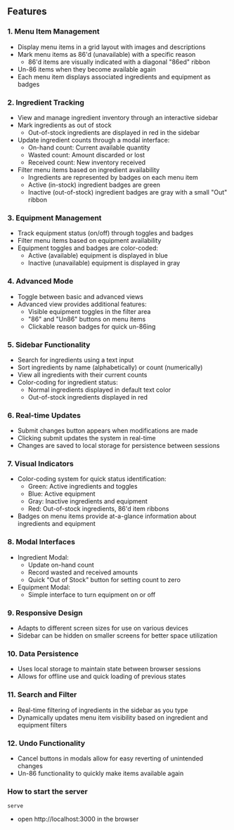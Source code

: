 ## Features

### 1. Menu Item Management
- Display menu items in a grid layout with images and descriptions
- Mark menu items as 86'd (unavailable) with a specific reason
  - 86'd items are visually indicated with a diagonal "86ed" ribbon
- Un-86 items when they become available again
- Each menu item displays associated ingredients and equipment as badges

### 2. Ingredient Tracking
- View and manage ingredient inventory through an interactive sidebar
- Mark ingredients as out of stock
  - Out-of-stock ingredients are displayed in red in the sidebar
- Update ingredient counts through a modal interface:
  - On-hand count: Current available quantity
  - Wasted count: Amount discarded or lost
  - Received count: New inventory received
- Filter menu items based on ingredient availability
  - Ingredients are represented by badges on each menu item
  - Active (in-stock) ingredient badges are green
  - Inactive (out-of-stock) ingredient badges are gray with a small "Out" ribbon

### 3. Equipment Management
- Track equipment status (on/off) through toggles and badges
- Filter menu items based on equipment availability
- Equipment toggles and badges are color-coded:
  - Active (available) equipment is displayed in blue
  - Inactive (unavailable) equipment is displayed in gray

### 4. Advanced Mode
- Toggle between basic and advanced views
- Advanced view provides additional features:
  - Visible equipment toggles in the filter area
  - "86" and "Un86" buttons on menu items
  - Clickable reason badges for quick un-86ing

### 5. Sidebar Functionality
- Search for ingredients using a text input
- Sort ingredients by name (alphabetically) or count (numerically)
- View all ingredients with their current counts
- Color-coding for ingredient status:
  - Normal ingredients displayed in default text color
  - Out-of-stock ingredients displayed in red

### 6. Real-time Updates
- Submit changes button appears when modifications are made
- Clicking submit updates the system in real-time
- Changes are saved to local storage for persistence between sessions

### 7. Visual Indicators
- Color-coding system for quick status identification:
  - Green: Active ingredients and toggles
  - Blue: Active equipment
  - Gray: Inactive ingredients and equipment
  - Red: Out-of-stock ingredients, 86'd item ribbons
- Badges on menu items provide at-a-glance information about ingredients and equipment

### 8. Modal Interfaces
- Ingredient Modal:
  - Update on-hand count
  - Record wasted and received amounts
  - Quick "Out of Stock" button for setting count to zero
- Equipment Modal:
  - Simple interface to turn equipment on or off

### 9. Responsive Design
- Adapts to different screen sizes for use on various devices
- Sidebar can be hidden on smaller screens for better space utilization

### 10. Data Persistence
- Uses local storage to maintain state between browser sessions
- Allows for offline use and quick loading of previous states

### 11. Search and Filter
- Real-time filtering of ingredients in the sidebar as you type
- Dynamically updates menu item visibility based on ingredient and equipment filters

### 12. Undo Functionality
- Cancel buttons in modals allow for easy reverting of unintended changes
- Un-86 functionality to quickly make items available again




### How to start the server

```
serve
```
- open http://localhost:3000 in the browser